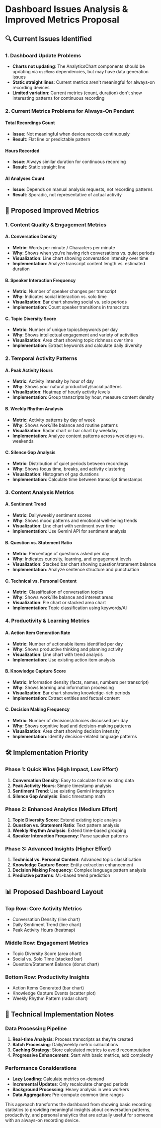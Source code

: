 # Dashboard Issues Analysis & Improved Metrics Proposal

## 🔍 **Current Issues Identified**

### 1. **Dashboard Update Problems**
- **Charts not updating**: The AnalyticsChart components should be updating via `useMemo` dependencies, but may have data generation issues
- **Static straight lines**: Current metrics aren't meaningful for always-on recording devices
- **Limited variation**: Current metrics (count, duration) don't show interesting patterns for continuous recording

### 2. **Current Metrics Problems for Always-On Pendant**

#### **Total Recordings Count**
- **Issue**: Not meaningful when device records continuously
- **Result**: Flat line or predictable pattern

#### **Hours Recorded** 
- **Issue**: Always similar duration for continuous recording
- **Result**: Static straight line

#### **AI Analyses Count**
- **Issue**: Depends on manual analysis requests, not recording patterns
- **Result**: Sporadic, not representative of actual activity

## 🎯 **Proposed Improved Metrics**

### **1. Content Quality & Engagement Metrics**

#### **A. Conversation Density**
- **Metric**: Words per minute / Characters per minute
- **Why**: Shows when you're having rich conversations vs. quiet periods
- **Visualization**: Line chart showing conversation intensity over time
- **Implementation**: Analyze transcript content length vs. estimated duration

#### **B. Speaker Interaction Frequency**
- **Metric**: Number of speaker changes per transcript
- **Why**: Indicates social interaction vs. solo time
- **Visualization**: Bar chart showing social vs. solo periods
- **Implementation**: Count speaker transitions in transcripts

#### **C. Topic Diversity Score**
- **Metric**: Number of unique topics/keywords per day
- **Why**: Shows intellectual engagement and variety of activities
- **Visualization**: Area chart showing topic richness over time
- **Implementation**: Extract keywords and calculate daily diversity

### **2. Temporal Activity Patterns**

#### **A. Peak Activity Hours**
- **Metric**: Activity intensity by hour of day
- **Why**: Shows your natural productivity/social patterns
- **Visualization**: Heatmap of hourly activity levels
- **Implementation**: Group transcripts by hour, measure content density

#### **B. Weekly Rhythm Analysis**
- **Metric**: Activity patterns by day of week
- **Why**: Shows work/life balance and routine patterns
- **Visualization**: Radar chart or bar chart by weekday
- **Implementation**: Analyze content patterns across weekdays vs. weekends

#### **C. Silence Gap Analysis**
- **Metric**: Distribution of quiet periods between recordings
- **Why**: Shows focus time, breaks, and activity clustering
- **Visualization**: Histogram of gap durations
- **Implementation**: Calculate time between transcript timestamps

### **3. Content Analysis Metrics**

#### **A. Sentiment Trend**
- **Metric**: Daily/weekly sentiment scores
- **Why**: Shows mood patterns and emotional well-being trends
- **Visualization**: Line chart with sentiment over time
- **Implementation**: Use Gemini API for sentiment analysis

#### **B. Question vs. Statement Ratio**
- **Metric**: Percentage of questions asked per day
- **Why**: Indicates curiosity, learning, and engagement levels
- **Visualization**: Stacked bar chart showing question/statement balance
- **Implementation**: Analyze sentence structure and punctuation

#### **C. Technical vs. Personal Content**
- **Metric**: Classification of conversation topics
- **Why**: Shows work/life balance and interest areas
- **Visualization**: Pie chart or stacked area chart
- **Implementation**: Topic classification using keywords/AI

### **4. Productivity & Learning Metrics**

#### **A. Action Item Generation Rate**
- **Metric**: Number of actionable items identified per day
- **Why**: Shows productive thinking and planning activity
- **Visualization**: Line chart with trend analysis
- **Implementation**: Use existing action item analysis

#### **B. Knowledge Capture Score**
- **Metric**: Information density (facts, names, numbers per transcript)
- **Why**: Shows learning and information processing
- **Visualization**: Bar chart showing knowledge-rich periods
- **Implementation**: Extract entities and factual content

#### **C. Decision Making Frequency**
- **Metric**: Number of decisions/choices discussed per day
- **Why**: Shows cognitive load and decision-making patterns
- **Visualization**: Area chart showing decision intensity
- **Implementation**: Identify decision-related language patterns

## 🛠 **Implementation Priority**

### **Phase 1: Quick Wins (High Impact, Low Effort)**
1. **Conversation Density**: Easy to calculate from existing data
2. **Peak Activity Hours**: Simple timestamp analysis
3. **Sentiment Trend**: Use existing Gemini integration
4. **Silence Gap Analysis**: Basic timestamp math

### **Phase 2: Enhanced Analytics (Medium Effort)**
1. **Topic Diversity Score**: Extend existing topic analysis
2. **Question vs. Statement Ratio**: Text pattern analysis
3. **Weekly Rhythm Analysis**: Extend time-based grouping
4. **Speaker Interaction Frequency**: Parse speaker patterns

### **Phase 3: Advanced Insights (Higher Effort)**
1. **Technical vs. Personal Content**: Advanced topic classification
2. **Knowledge Capture Score**: Entity extraction enhancement
3. **Decision Making Frequency**: Complex language pattern analysis
4. **Predictive patterns**: ML-based trend prediction

## 📊 **Proposed Dashboard Layout**

### **Top Row: Core Activity Metrics**
- Conversation Density (line chart)
- Daily Sentiment Trend (line chart)
- Peak Activity Hours (heatmap)

### **Middle Row: Engagement Metrics**
- Topic Diversity Score (area chart)
- Social vs. Solo Time (stacked bar)
- Question/Statement Balance (donut chart)

### **Bottom Row: Productivity Insights**
- Action Items Generated (bar chart)
- Knowledge Capture Events (scatter plot)
- Weekly Rhythm Pattern (radar chart)

## 🔧 **Technical Implementation Notes**

### **Data Processing Pipeline**
1. **Real-time Analysis**: Process transcripts as they're created
2. **Batch Processing**: Daily/weekly metric calculations
3. **Caching Strategy**: Store calculated metrics to avoid recomputation
4. **Progressive Enhancement**: Start with basic metrics, add complexity

### **Performance Considerations**
- **Lazy Loading**: Calculate metrics on-demand
- **Incremental Updates**: Only recalculate changed periods
- **Background Processing**: Heavy analysis in web workers
- **Data Aggregation**: Pre-compute common time ranges

This approach transforms the dashboard from showing basic recording statistics to providing meaningful insights about conversation patterns, productivity, and personal analytics that are actually useful for someone with an always-on recording device.